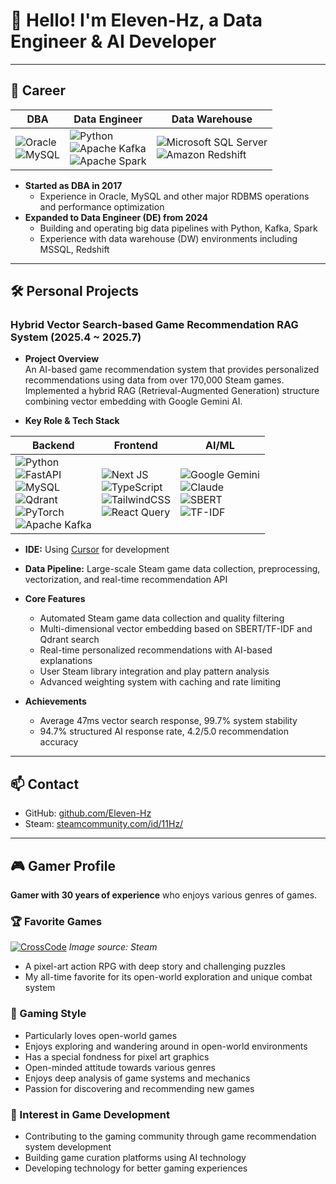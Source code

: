 # 👋 Hello! I'm Eleven-Hz, a Data Engineer & AI Developer

---

## 💼 Career

| DBA | Data Engineer | Data Warehouse |
|---|---|---|
| ![Oracle](https://img.shields.io/badge/Oracle-F80000?style=for-the-badge&logo=oracle&logoColor=white)<br>![MySQL](https://img.shields.io/badge/mysql-%2300f.svg?style=for-the-badge&logo=mysql&logoColor=white) | ![Python](https://img.shields.io/badge/Python-3776AB?style=for-the-badge&logo=python&logoColor=white)<br>![Apache Kafka](https://img.shields.io/badge/Apache%20Kafka-000?style=for-the-badge&logo=apachekafka)<br>![Apache Spark](https://img.shields.io/badge/Apache%20Spark-E25A1C?style=for-the-badge&logo=Apache%20Spark&logoColor=white) | ![Microsoft SQL Server](https://img.shields.io/badge/Microsoft%20SQL%20Server-CC2927?style=for-the-badge&logo=microsoft%20sql%20server&logoColor=white)<br>![Amazon Redshift](https://img.shields.io/badge/Amazon%20Redshift-008000?style=for-the-badge&logo=amazon%20redshift&logoColor=white) |

- **Started as DBA in 2017**
  - Experience in Oracle, MySQL and other major RDBMS operations and performance optimization
- **Expanded to Data Engineer (DE) from 2024**
  - Building and operating big data pipelines with Python, Kafka, Spark
  - Experience with data warehouse (DW) environments including MSSQL, Redshift

---

## 🛠️ Personal Projects

### Hybrid Vector Search-based Game Recommendation RAG System (2025.4 ~ 2025.7)

- **Project Overview**  
  An AI-based game recommendation system that provides personalized recommendations using data from over 170,000 Steam games.  
  Implemented a hybrid RAG (Retrieval-Augmented Generation) structure combining vector embedding with Google Gemini AI.

- **Key Role & Tech Stack**

| Backend | Frontend | AI/ML |
|---|---|---|
| ![Python](https://img.shields.io/badge/Python-3776AB?style=for-the-badge&logo=python&logoColor=white)<br>![FastAPI](https://img.shields.io/badge/fastapi-109989?style=for-the-badge&logo=FASTAPI&logoColor=white)<br>![MySQL](https://img.shields.io/badge/mysql-%2300f.svg?style=for-the-badge&logo=mysql&logoColor=white)<br>![Qdrant](https://img.shields.io/badge/Qdrant-000000?style=for-the-badge&logo=qdrant&logoColor=white)<br>![PyTorch](https://img.shields.io/badge/PyTorch-%23EE4C2C.svg?style=for-the-badge&logo=PyTorch&logoColor=white)<br>![Apache Kafka](https://img.shields.io/badge/Apache%20Kafka-000?style=for-the-badge&logo=apachekafka) | ![Next JS](https://img.shields.io/badge/Next-black?style=for-the-badge&logo=next.js&logoColor=white)<br>![TypeScript](https://img.shields.io/badge/typescript-%23007ACC.svg?style=for-the-badge&logo=typescript&logoColor=white)<br>![TailwindCSS](https://img.shields.io/badge/tailwindcss-%2338B2AC.svg?style=for-the-badge&logo=tailwind-css&logoColor=white)<br>![React Query](https://img.shields.io/badge/-React%20Query-FF4154?style=for-the-badge&logo=react%20query&logoColor=white) | ![Google Gemini](https://img.shields.io/badge/Google%20Gemini-4285F4?style=for-the-badge&logo=google&logoColor=white)<br>![Claude](https://img.shields.io/badge/Claude-FFD700?style=for-the-badge&logo=anthropic&logoColor=black)<br>![SBERT](https://img.shields.io/badge/SBERT-000000?style=for-the-badge&logo=sbert&logoColor=white)<br>![TF-IDF](https://img.shields.io/badge/TF--IDF-000000?style=for-the-badge&logo=tf-idf&logoColor=white) |

- **IDE:** Using [Cursor](https://www.cursor.so/) for development

- **Data Pipeline:** Large-scale Steam game data collection, preprocessing, vectorization, and real-time recommendation API

- **Core Features**
  - Automated Steam game data collection and quality filtering
  - Multi-dimensional vector embedding based on SBERT/TF-IDF and Qdrant search
  - Real-time personalized recommendations with AI-based explanations
  - User Steam library integration and play pattern analysis
  - Advanced weighting system with caching and rate limiting

- **Achievements**
  - Average 47ms vector search response, 99.7% system stability
  - 94.7% structured AI response rate, 4.2/5.0 recommendation accuracy

---

## 📫 Contact

- GitHub: [github.com/Eleven-Hz](https://github.com/Eleven-Hz)
- Steam: [steamcommunity.com/id/11Hz/](https://steamcommunity.com/id/11Hz/)

---

## 🎮 Gamer Profile

**Gamer with 30 years of experience** who enjoys various genres of games.

### 🏆 Favorite Games
[![CrossCode](https://shared.fastly.steamstatic.com/store_item_assets/steam/apps/368340/capsule_231x87.jpg)](https://store.steampowered.com/app/368340/CrossCode/)
*Image source: Steam*
- A pixel-art action RPG with deep story and challenging puzzles
- My all-time favorite for its open-world exploration and unique combat system

### 🎯 Gaming Style
- Particularly loves open-world games
- Enjoys exploring and wandering around in open-world environments
- Has a special fondness for pixel art graphics
- Open-minded attitude towards various genres
- Enjoys deep analysis of game systems and mechanics
- Passion for discovering and recommending new games

### 🚀 Interest in Game Development
- Contributing to the gaming community through game recommendation system development
- Building game curation platforms using AI technology
- Developing technology for better gaming experiences
